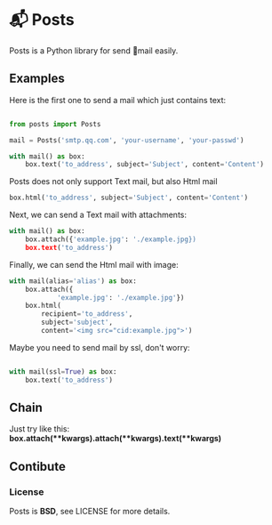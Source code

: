 # 📬 Posts

Posts is a Python library for send 📧mail easily.


## Examples

Here is the first one to send a mail which just contains text:

```python

from posts import Posts

mail = Posts('smtp.qq.com', 'your-username', 'your-passwd')

with mail() as box:
	box.text('to_address', subject='Subject', content='Content')
```

Posts does not only support Text mail, but also Html mail

```python
box.html('to_address', subject='Subject', content='Content')
```

Next, we can send a Text mail with attachments:

```python
with mail() as box:
	box.attach({'example.jpg': './example.jpg})
	box.text('to_address')
```

Finally, we can send the Html mail with image:

```python
with mail(alias='alias') as box:
	box.attach({
			'example.jpg': './example.jpg'})
	box.html(
		recipient='to_address', 
		subject='subject', 
		content='<img src="cid:example.jpg">')
``` 

Maybe you need to send mail by ssl, don't worry:

```python

with mail(ssl=True) as box:
	box.text('to_address')
```
## Chain

Just try like this:</br>
	**box.attach(\*\*kwargs).attach(\*\*kwargs).text(\*\*kwargs)**
	
## Contibute

### License

Posts is **BSD**, see LICENSE for more details.